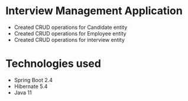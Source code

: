 #  Interview Management Application

* Created CRUD operations for Candidate entity
* Created CRUD operations for Employee entity
* Created CRUD operations for interview entity

# Technologies used
  * Spring Boot 2.4
  * Hibernate 5.4
  * Java 11



